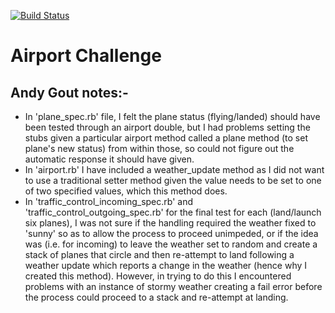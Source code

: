 [![Build Status](https://travis-ci.org/makersacademy/airport_challenge.svg?branch=master.png)](https://travis-ci.org/makersacademy/airport_challenge.svg?branch=master)

Airport Challenge
=================

Andy Gout notes:-
-----------------

* In 'plane_spec.rb' file, I felt the plane status (flying/landed) should have been tested through an airport double, but I had problems setting the stubs given a particular airport method called a plane method (to set plane's new status) from within those, so could not figure out the automatic response it should have given.
* In 'airport.rb' I have included a weather_update method as I did not want to use a traditional setter method given the value needs to be set to one of two specified values, which this method does.
* In 'traffic_control_incoming_spec.rb' and 'traffic_control_outgoing_spec.rb' for the final test for each (land/launch six planes), I was not sure if the handling required the weather fixed to 'sunny' so as to allow the process to proceed unimpeded, or if the idea was (i.e. for incoming) to leave the weather set to random and create a stack of planes that circle and then re-attempt to land following a weather update which reports a change in the weather (hence why I created this method).  However, in trying to do this I encountered problems with an instance of stormy weather creating a fail error before the process could proceed to a stack and re-attempt at landing.
